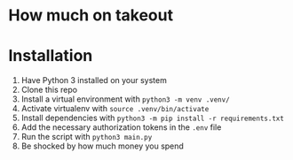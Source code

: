 # How much on takeout

# Installation

1. Have Python 3 installed on your system
1. Clone this repo
1. Install a virtual environment with `python3 -m venv .venv/`
1. Activate virtualenv with `source .venv/bin/activate`
1. Install dependencies with `python3 -m pip install -r requirements.txt`
1. Add the necessary authorization tokens in the `.env` file
1. Run the script with `python3 main.py`
1. Be shocked by how much money you spend